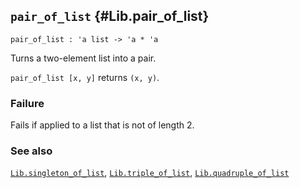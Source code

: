## `pair_of_list` {#Lib.pair_of_list}


```
pair_of_list : 'a list -> 'a * 'a
```



Turns a two-element list into a pair.


`pair_of_list [x, y]` returns `(x, y)`.

### Failure

Fails if applied to a list that is not of length 2.

### See also

[`Lib.singleton_of_list`](#Lib.singleton_of_list), [`Lib.triple_of_list`](#Lib.triple_of_list), [`Lib.quadruple_of_list`](#Lib.quadruple_of_list)


